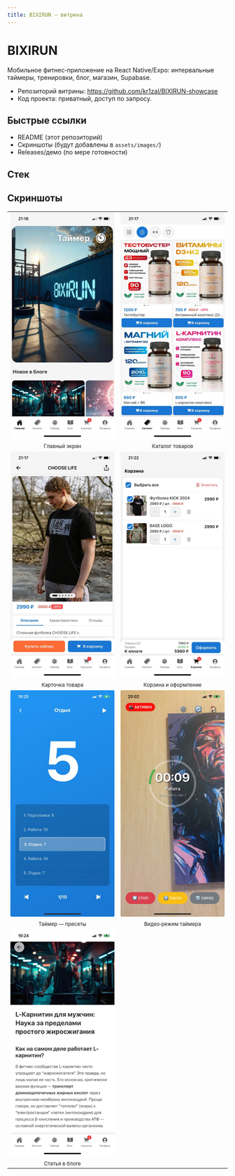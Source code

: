 ```yaml
---
title: BIXIRUN — витрина
---
```


# BIXIRUN

Мобильное фитнес‑приложение на React Native/Expo: интервальные таймеры, тренировки, блог, магазин, Supabase.

- Репозиторий витрины: https://github.com/kr1zal/BIXIRUN-showcase
- Код проекта: приватный, доступ по запросу.

## Быстрые ссылки
- README (этот репозиторий)
- Скриншоты (будут добавлены в `assets/images/`)
- Releases/демо (по мере готовности)

## Стек

## Скриншоты

<table><tr><td align="center" width="50%"><img src="assets/images/main_6_5.jpg" alt="Главный экран" width="100%"/><br/><sub>Главный экран</sub></td><td align="center" width="50%"><img src="assets/images/02-catalog-6_5_v3.jpg" alt="Каталог товаров" width="100%"/><br/><sub>Каталог товаров</sub></td></tr><tr><td align="center" width="50%"><img src="assets/images/03-product-6_5_v3.jpg" alt="Карточка товара" width="100%"/><br/><sub>Карточка товара</sub></td><td align="center" width="50%"><img src="assets/images/04-cart-6_5_v3.jpg" alt="Корзина и оформление" width="100%"/><br/><sub>Корзина и оформление</sub></td></tr><tr><td align="center" width="50%"><img src="assets/images/timerFree.jpg" alt="Таймер — пресеты" width="100%"/><br/><sub>Таймер — пресеты</sub></td><td align="center" width="50%"><img src="assets/images/timer_video.jpg" alt="Видео‑режим таймера" width="100%"/><br/><sub>Видео‑режим таймера</sub></td></tr><tr><td align="center" width="50%"><img src="assets/images/articl.jpg" alt="Статья в блоге" width="100%"/><br/><sub>Статья в блоге</sub></td><td></td></tr></table>
